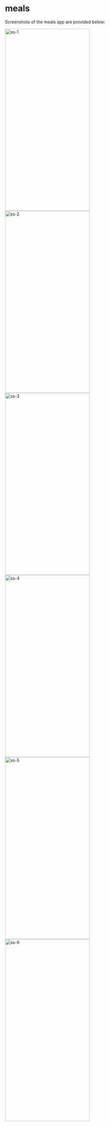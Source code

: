# meals

Screenshots of the meals app are provided below:

<img src="https://github.com/ayeshakhan1/dice_roller/raw/main/assets/74055769/de22e59e-3485-4fdb-b680-8606276ca129" width="280" height="600" alt="ss-1">
<img src="https://github.com/ayeshakhan1/dice_roller/raw/main/assets/74055769/524a1d17-fcd3-4eb6-b77b-33539f828c34" width="280" height="600" alt="ss-2">
<img src="https://github.com/ayeshakhan1/dice_roller/raw/main/assets/74055769/629e1fdc-3b7f-433e-baa5-a9254c0b1d26" width="280" height="600" alt="ss-3">
<img src="https://github.com/ayeshakhan1/dice_roller/raw/main/assets/74055769/7a55ad3b-8179-40e4-8a7b-f59eaecf808e" width="280" height="600" alt="ss-4">
<img src="https://github.com/ayeshakhan1/dice_roller/raw/main/assets/74055769/b2ef10b7-a75b-40eb-97e6-2af2f168a67e" width="280" height="600" alt="ss-5">
<img src="https://github.com/ayeshakhan1/dice_roller/raw/main/assets/74055769/f5736bc1-9e65-4c79-a627-46c3a8f5aa57" width="280" height="600" alt="ss-6">
